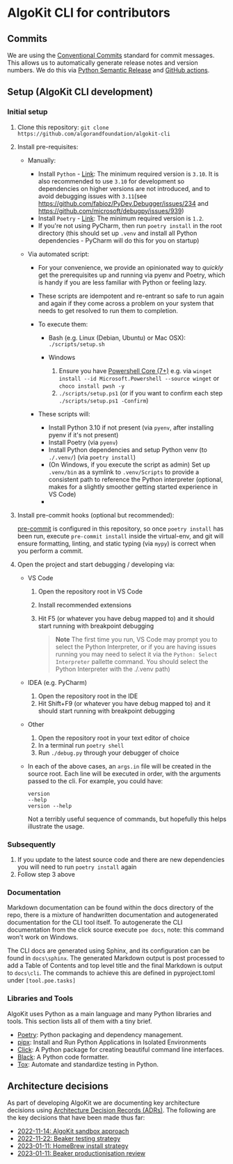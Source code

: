 # AlgoKit CLI for contributors

## Commits

We are using the [Conventional Commits](https://www.conventionalcommits.org/en/v1.0.0/#summary) standard for commit messages. This allows us to automatically generate release notes and version numbers. We do this via [Python Semantic Release](https://python-semantic-release.readthedocs.io/en/latest/) and [GitHub actions](.github/workflows/cd.yaml).

## Setup (AlgoKit CLI development)

### Initial setup

1. Clone this repository: `git clone https://github.com/algorandfoundation/algokit-cli`
2. Install pre-requisites:

   - Manually:
     - Install `Python` - [Link](https://www.python.org/downloads/): The minimum required version is `3.10`. It is also recommended to use `3.10` for development so dependencies on higher versions are not introduced, and to avoid debugging issues with `3.11`(see https://github.com/fabioz/PyDev.Debugger/issues/234 and https://github.com/microsoft/debugpy/issues/939)
     - Install `Poetry` - [Link](https://python-poetry.org/docs/#installation): The minimum required version is `1.2`.
     - If you're not using PyCharm, then run `poetry install` in the root directory (this should set up `.venv` and install all Python dependencies - PyCharm will do this for you on startup)
   - Via automated script:

     - For your convenience, we provide an opinionated way to _quickly_ get the prerequisites up and running via pyenv and Poetry, which is handy if you are less familiar with Python or feeling lazy.
     - These scripts are idempotent and re-entrant so safe to run again and again if they come across a problem on your system that needs to get resolved to run them to completion.
     - To execute them:

       - Bash (e.g. Linux (Debian, Ubuntu) or Mac OSX): `./scripts/setup.sh`
       - Windows

         1. Ensure you have [Powershell Core (7+)](https://learn.microsoft.com/en-us/powershell/scripting/install/installing-powershell-on-windows?view=powershell-7.2) e.g. via `winget install --id Microsoft.Powershell --source winget` or `choco install pwsh -y`
         2. `./scripts/setup.ps1` (or if you want to confirm each step `./scripts/setup.ps1 -Confirm`)

     - These scripts will:

       - Install Python 3.10 if not present (via `pyenv`, after installing pyenv if it's not present)
       - Install Poetry (via `pyenv`)
       - Install Python dependencies and setup Python venv (to `./.venv/`) (via `poetry install`)
       - (On Windows, if you execute the script as admin) Set up `.venv/bin` as a symlink to `.venv/Scripts` to provide a consistent path to reference the Python interpreter (optional, makes for a slightly smoother getting started experience in VS Code)
       -

3. Install pre-commit hooks (optional but recommended):

   [pre-commit](https://pre-commit.com/) is configured in this repository, so once `poetry install` has been run,
   execute `pre-commit install` inside the virtual-env, and git will ensure formatting, linting, and static typing (via `mypy`)
   is correct when you perform a commit.

4. Open the project and start debugging / developing via:

   - VS Code

     1. Open the repository root in VS Code
     2. Install recommended extensions
     3. Hit F5 (or whatever you have debug mapped to) and it should start running with breakpoint debugging

        > **Note**
        > The first time you run, VS Code may prompt you to select the Python Interpreter, or if you are having issues running you may need to select it via the `Python: Select Interpreter` pallette command. You should select the Python Interpreter with the ./.venv path)

   - IDEA (e.g. PyCharm)
     1. Open the repository root in the IDE
     2. Hit Shift+F9 (or whatever you have debug mapped to) and it should start running with breakpoint debugging
   - Other
     1. Open the repository root in your text editor of choice
     2. In a terminal run `poetry shell`
     3. Run `./debug.py` through your debugger of choice
   - In each of the above cases, an `args.in` file will be created in the source root.
     Each line will be executed in order, with the arguments passed to the cli.
     For example, you could have:
     ```
     version
     --help
     version --help
     ```
     Not a terribly useful sequence of commands, but hopefully this helps illustrate the usage.

### Subsequently

1. If you update to the latest source code and there are new dependencies you will need to run `poetry install` again
2. Follow step 3 above

### Documentation

Markdown documentation can be found within the docs directory of the repo, there is a mixture of handwritten documentation and autogenerated documentation for the CLI tool itself. To autogenerate the CLI documentation from the click source execute `poe docs`, note: this command won't work on Windows.

The CLI docs are generated using Sphinx, and its configuration can be found in `docs\sphinx`. The generated Markdown output is post processed to add a Table of Contents and top level title and the final Markdown is output to `docs\cli`. The commands to achieve this are defined in pyproject.toml under `[tool.poe.tasks]`

### Libraries and Tools

AlgoKit uses Python as a main language and many Python libraries and tools. This section lists all of them with a tiny brief.

- [Poetry](https://python-poetry.org/): Python packaging and dependency management.
- [pipx](https://github.com/pypa/pipx): Install and Run Python Applications in Isolated Environments
- [Click](https://palletsprojects.com/p/click/): A Python package for creating beautiful command line interfaces.
- [Black](https://github.com/psf/black): A Python code formatter.
- [Tox](https://tox.wiki/en/latest/): Automate and standardize testing in Python.

## Architecture decisions

As part of developing AlgoKit we are documenting key architecture decisions using [Architecture Decision Records (ADRs)](https://adr.github.io/). The following are the key decisions that have been made thus far:

- [2022-11-14: AlgoKit sandbox approach](docs/architecture-decisions/2022-11-14_sandbox-approach.md)
- [2022-11-22: Beaker testing strategy](docs/architecture-decisions/2022-11-22_beaker-testing-strategy.md)
- [2023-01-11: HomeBrew install strategy](docs/architecture-decisions/2023-01-11_brew_install.md)
- [2023-01-11: Beaker productionisation review](docs/architecture-decisions/2023-01-11_beaker_productionisation_review.md)
